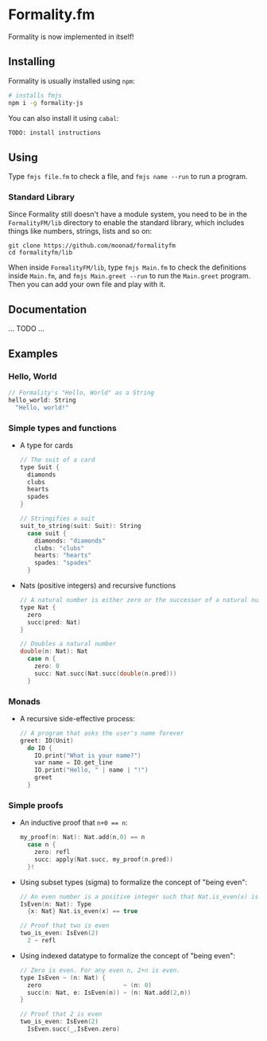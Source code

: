 Formality.fm
============

Formality is now implemented in itself!


Installing
----------

Formality is usually installed using `npm`:

```bash
# installs fmjs
npm i -g formality-js
```

You can also install it using `cabal`: 

```bash
TODO: install instructions
```

Using
-----

Type `fmjs file.fm` to check a file, and `fmjs name --run` to run a program.

### Standard Library

Since Formality still doesn't have a module system, you need to be in the
`FormalityFM/lib` directory to enable the standard library, which includes things
like numbers, strings, lists and so on:

```
git clone https://github.com/moonad/formalityfm
cd formalityfm/lib
```

When inside `FormalityFM/lib`, type `fmjs Main.fm` to check the definitions
inside `Main.fm`, and `fmjs Main.greet --run` to run the `Main.greet` program.
Then you can add your own file and play with it.

Documentation
-------------

... TODO ...

Examples
--------

### Hello, World

```c
// Formality's "Hello, World" as a String
hello_world: String
  "Hello, world!"
```

### Simple types and functions

- A type for cards

    ```c
    // The suit of a card
    type Suit {
      diamonds
      clubs
      hearts
      spades
    }

    // Stringifies a suit
    suit_to_string(suit: Suit): String
      case suit {
        diamonds: "diamonds"
        clubs: "clubs"
        hearts: "hearts"
        spades: "spades"
      }
    ```

- Nats (positive integers) and recursive functions


    ```c
    // A natural number is either zero or the successor of a natural number
    type Nat {
      zero
      succ(pred: Nat)
    }

    // Doubles a natural number
    double(n: Nat): Nat
      case n {
        zero: 0
        succ: Nat.succ(Nat.succ(double(n.pred)))
      }
    ```

### Monads

- A recursive side-effective process:

    ```c
    // A program that asks the user's name forever
    greet: IO(Unit)
      do IO {
        IO.print("What is your name?")
        var name = IO.get_line
        IO.print("Hello, " | name | "!")
        greet
      }
    ```

### Simple proofs

- An inductive proof that `n+0 == n`:

    ```c
    my_proof(n: Nat): Nat.add(n,0) == n
      case n {
        zero: refl
        succ: apply(Nat.succ, my_proof(n.pred))
      }!
    ```

- Using subset types (sigma) to formalize the concept of "being even":
  
    ```c
    // An even number is a positive integer such that Nat.is_even(x) is true
    IsEven(n: Nat): Type
      {x: Nat} Nat.is_even(x) == true

    // Proof that two is even
    two_is_even: IsEven(2)
      2 ~ refl
    ```

- Using indexed datatype to formalize the concept of "being even":

    ```c
    // Zero is even. For any even n, 2+n is even.
    type IsEven ~ (n: Nat) {
      zero                       ~ (n: 0)
      succ(n: Nat, e: IsEven(n)) ~ (n: Nat.add(2,n))
    }

    // Proof that 2 is even
    two_is_even: IsEven(2)
      IsEven.succ(_,IsEven.zero)
    ```

